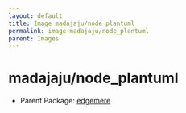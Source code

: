 ```yaml
---
layout: default
title: Image madajaju/node_plantuml
permalink: image-madajaju/node_plantuml
parent: Images
---
```

# madajaju/node_plantuml

* Parent Package: [edgemere](package--edgemere)


